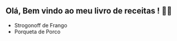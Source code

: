 ## Olá, Bem vindo ao meu livro de receitas ! :man_cook:



- Strogonoff de Frango
- Porqueta de Porco
